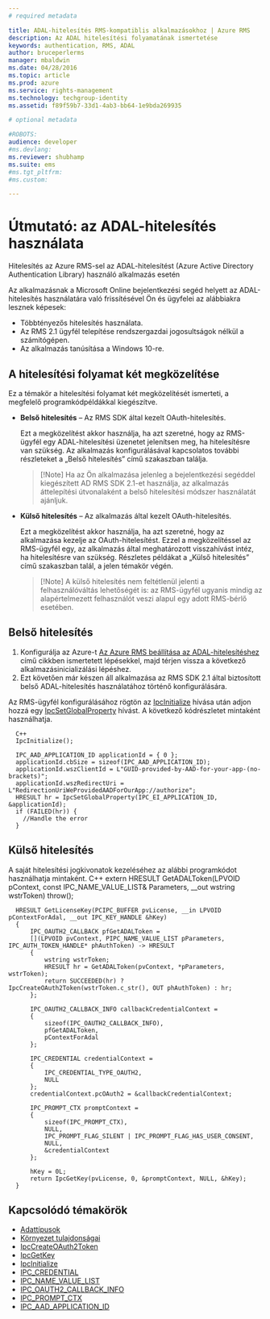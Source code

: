 ```yaml
---
# required metadata

title: ADAL-hitelesítés RMS-kompatiblis alkalmazásokhoz | Azure RMS
description: Az ADAL hitelesítési folyamatának ismertetése
keywords: authentication, RMS, ADAL
author: bruceperlerms
manager: mbaldwin
ms.date: 04/28/2016
ms.topic: article
ms.prod: azure
ms.service: rights-management
ms.technology: techgroup-identity
ms.assetid: f89f59b7-33d1-4ab3-bb64-1e9bda269935

# optional metadata

#ROBOTS:
audience: developer
#ms.devlang:
ms.reviewer: shubhamp
ms.suite: ems
#ms.tgt_pltfrm:
#ms.custom:

---
```


# Útmutató: az ADAL-hitelesítés használata

Hitelesítés az Azure RMS-sel az ADAL-hitelesítést (Azure Active Directory Authentication Library) használó alkalmazás esetén

Az alkalmazásnak a Microsoft Online bejelentkezési segéd helyett az ADAL-hitelesítés használatára való frissítésével Ön és ügyfelei az alábbiakra lesznek képesek:

- Többtényezős hitelesítés használata.
- Az RMS 2.1 ügyfél telepítése rendszergazdai jogosultságok nélkül a számítógépen.
- Az alkalmazás tanúsítása a Windows 10-re.

## A hitelesítési folyamat két megközelítése

Ez a témakör a hitelesítési folyamat két megközelítését ismerteti, a megfelelő programkódpéldákkal kiegészítve.

- **Belső hitelesítés** – Az RMS SDK által kezelt OAuth-hitelesítés.

  Ezt a megközelítést akkor használja, ha azt szeretné, hogy az RMS-ügyfél egy ADAL-hitelesítési üzenetet jelenítsen meg, ha hitelesítésre van szükség. Az alkalmazás konfigurálásával kapcsolatos további részleteket a „Belső hitelesítés” című szakaszban találja.

  > [!Note] Ha az Ön alkalmazása jelenleg a bejelentkezési segéddel kiegészített AD RMS SDK 2.1-et használja, az alkalmazás áttelepítési útvonalaként a belső hitelesítési módszer használatát ajánljuk.

- **Külső hitelesítés** – Az alkalmazás által kezelt OAuth-hitelesítés.

  Ezt a megközelítést akkor használja, ha azt szeretné, hogy az alkalmazása kezelje az OAuth-hitelesítést. Ezzel a megközelítéssel az RMS-ügyfél egy, az alkalmazás által meghatározott visszahívást intéz, ha hitelesítésre van szükség. Részletes példákat a „Külső hitelesítés” című szakaszban talál, a jelen témakör végén.

  > [!Note] A külső hitelesítés nem feltétlenül jelenti a felhasználóváltás lehetőségét is: az RMS-ügyfél ugyanis mindig az alapértelmezett felhasználót veszi alapul egy adott RMS-bérlő esetében.

## Belső hitelesítés

1. Konfigurálja az Azure-t [Az Azure RMS beállítása az ADAL-hitelesítéshez](adal-auth.md) című cikkben ismertetett lépésekkel, majd térjen vissza a következő alkalmazásinicializálási lépéshez.
2. Ezt követően már készen áll alkalmazása az RMS SDK 2.1 által biztosított belső ADAL-hitelesítés használatához történő konfigurálására.

Az RMS-ügyfél konfigurálásához rögtön az [IpcInitialize](/rights-management/sdk/2.1/api/win/functions#msipc_ipcinitialize) hívása után adjon hozzá egy [IpcSetGlobalProperty](/rights-management/sdk/2.1/api/win/functions#msipc_ipcsetglobalproperty) hívást. A következő kódrészletet mintaként használhatja.

      C++
      IpcInitialize();

      IPC_AAD_APPLICATION_ID applicationId = { 0 };
      applicationId.cbSize = sizeof(IPC_AAD_APPLICATION_ID);
      applicationId.wszClientId = L"GUID-provided-by-AAD-for-your-app-(no-brackets)";
      applicationId.wszRedirectUri = L"RedirectionUriWeProvidedAADForOurApp://authorize";
      HRESULT hr = IpcSetGlobalProperty(IPC_EI_APPLICATION_ID, &applicationId);
      if (FAILED(hr)) {
        //Handle the error
      }

## Külső hitelesítés

A saját hitelesítési jogkivonatok kezeléséhez az alábbi programkódot használhatja mintaként.
C++ extern HRESULT GetADALToken(LPVOID pContext, const IPC_NAME_VALUE_LIST& Parameters, __out wstring wstrToken) throw();

      HRESULT GetLicenseKey(PCIPC_BUFFER pvLicense, __in LPVOID pContextForAdal, __out IPC_KEY_HANDLE &hKey)
      {
          IPC_OAUTH2_CALLBACK pfGetADALToken =
          [](LPVOID pvContext, PIPC_NAME_VALUE_LIST pParameters, IPC_AUTH_TOKEN_HANDLE* phAuthToken) -> HRESULT
          {
              wstring wstrToken;
              HRESULT hr = GetADALToken(pvContext, *pParameters, wstrToken);
              return SUCCEEDED(hr) ? IpcCreateOAuth2Token(wstrToken.c_str(), OUT phAuthToken) : hr;
          };

          IPC_OAUTH2_CALLBACK_INFO callbackCredentialContext =
          {
              sizeof(IPC_OAUTH2_CALLBACK_INFO),
              pfGetADALToken,
              pContextForAdal
          };

          IPC_CREDENTIAL credentialContext =
          {
              IPC_CREDENTIAL_TYPE_OAUTH2,
              NULL
          };
          credentialContext.pcOAuth2 = &callbackCredentialContext;

          IPC_PROMPT_CTX promptContext =
          {
              sizeof(IPC_PROMPT_CTX),
              NULL,
              IPC_PROMPT_FLAG_SILENT | IPC_PROMPT_FLAG_HAS_USER_CONSENT,
              NULL,
              &credentialContext
          };

          hKey = 0L;
          return IpcGetKey(pvLicense, 0, &promptContext, NULL, &hKey);
      }

## Kapcsolódó témakörök

* [Adattípusok](/rights-management/sdk/2.1/api/win/datatypes)
* [Környezet tulajdonságai](/rights-management/sdk/2.1/api/win/environmentproperties)
* [IpcCreateOAuth2Token](/rights-management/sdk/2.1/api/win/functions#msipc_ipccreateoauth2token)
* [IpcGetKey](/rights-management/sdk/2.1/api/win/functions#msipc_ipcgetkey)
* [IpcInitialize](/rights-management/sdk/2.1/api/win/functions#msipc_ipcinitialize)
* [IPC_CREDENTIAL](/rights-management/sdk/2.1/api/win/IPC_CREDENTIAL)
* [IPC_NAME_VALUE_LIST](/rights-management/sdk/2.1/api/win/IPC_NAME_VALUE_LIST)
* [IPC_OAUTH2_CALLBACK_INFO](/rights-management/sdk/2.1/api/win/IIPC_OAUTH2_CALLBACK_INFO)
* [IPC_PROMPT_CTX](/rights-management/sdk/2.1/api/win/IPC_PROMPT_CTX)
* [IPC_AAD_APPLICATION_ID](/rights-management/sdk/2.1/api/win/IIPC_AAD_APPLICATION_ID)


<!--HONumber=Jun16_HO2-->



